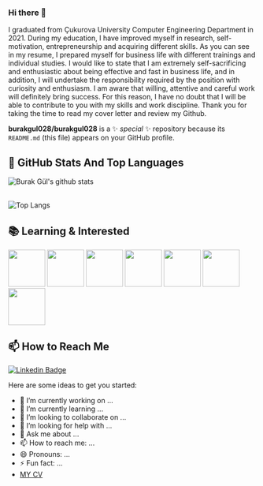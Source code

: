### Hi there 👋

I graduated from Çukurova University Computer Engineering Department in 2021. During my education, I have improved myself in research, self-motivation, entrepreneurship and acquiring different skills. As you can see in my resume, I prepared myself for business life with different trainings and individual studies. I would like to state that I am extremely self-sacrificing and enthusiastic about being effective and fast in business life, and in addition, I will undertake the responsibility required by the position with curiosity and enthusiasm. I am aware that willing, attentive and careful work will definitely bring success. For this reason, I have no doubt that I will be able to contribute to you with my skills and work discipline. Thank you for taking the time to read my cover letter and review my Github.

**burakgul028/burakgul028** is a ✨ _special_ ✨ repository because its `README.md` (this file) appears on your GitHub profile.

## 📌 GitHub Stats And Top Languages 
<p float="center">
  <img  src="https://github-readme-stats.vercel.app/api?username=burakgul028&show_icons=true&count_private=true&hide=contribs,issues" alt="Burak Gül's github stats" />
  <br><br>

</p>

![Top Langs](https://github-readme-stats.vercel.app/api/top-langs/?username=burakgul028)

## 📚 Learning & Interested

<code><img height="75" src="https://www.vectorlogo.zone/logos/java/java-ar21.svg"></code>
<code><img height="75" src="https://www.vectorlogo.zone/logos/w3_html5/w3_html5-ar21.svg"></code>
<code><img height="75" src="https://www.vectorlogo.zone/logos/w3_css/w3_css-ar21.svg"></code>
<code><img height="75" src="https://www.vectorlogo.zone/logos/javascript/javascript-horizontal.svg"></code>
<code><img height="75" src="https://www.vectorlogo.zone/logos/dotnet/dotnet-horizontal.svg"></code>
<code><img height="75" src="https://www.vectorlogo.zone/logos/r-project/r-project-ar21.svg"></code>
<code><img height="75" src="https://www.vectorlogo.zone/logos/git-scm/git-scm-ar21.svg"></code>

## 📫 How to Reach Me


[![Linkedin Badge](https://img.shields.io/badge/burakgul2010-follow%20on%20linkedin-blue?style=for-the-badge&logo=linkedin)](https://www.linkedin.com/in/burakgul2010/)

Here are some ideas to get you started:

- 🔭 I’m currently working on ...
- 🌱 I’m currently learning ...
- 👯 I’m looking to collaborate on ...
- 🤔 I’m looking for help with ...
- 💬 Ask me about ...
- 📫 How to reach me: ...
- 😄 Pronouns: ...
- ⚡ Fun fact: ...
- [MY CV](https://github.com/burakgul028/burakgul028/blob/main/burakgul_cv.pdf)
